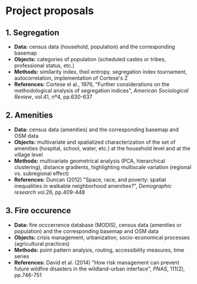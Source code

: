 
# Project proposals

## 1. Segregation

- **Data:** census data (household, population) and the corresponding basemap
- **Objects:** categories of population (scheduled castes or tribes, professional status, etc.)
- **Methods:** similarity index, theil entropy, segregation index tournament, autocorrelation, implementation of Cortese's Z
- **References:** Cortese el al., 1976, "Further considerations on the methodological analysis of segregation indices", *American Sociological Review*, vol.41, nº4, pp.630-637

	
## 2. Amenities

- **Data:** census data (amenities) and the corresponding basemap and OSM data
- **Objects:** multivariate and spatialized characterization of the set of amenities (hospital, school, water, etc.) at the household level and at the village level
- **Methods:** multivariate geometrical analysis (PCA, hierarchical clustering), distance gradients, highlighting multiscale variation (regional vs. subregional effect)
- **References:** Duncan (2012) "Space, race, and poverty: spatial inequalities in walkable neighborhood amenities?", *Demographic research* vol.26, pp.409-448



## 3. Fire occurence

- **Data:** fire occcerrence database (MODIS), census data (amenities or population) and the corresponding basemap and OSM data
- **Objects:** crisis management, urbanization, socio-economical processes (agricultural practices)
- **Methods:** point pattern analysis, routing, accessibility measures, time series
- **References:** David et al. (2014) "How risk management can prevent future wildfire disasters in the wildland-urban interface", *PNAS*, 111(2), pp.746-751